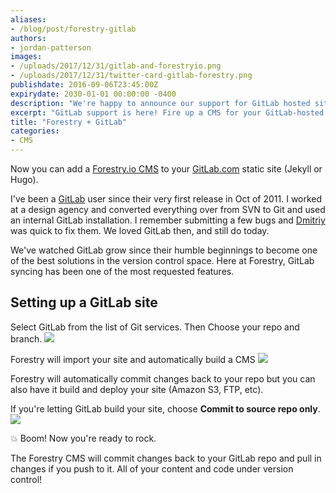 ```yaml
---
aliases:
- /blog/post/forestry-gitlab
authors:
- jordan-patterson
images:
- /uploads/2017/12/31/gitlab-and-forestryio.png
- /uploads/2017/12/31/twitter-card-gitlab-forestry.png
publishdate: 2016-09-06T23:45:00Z
expirydate: 2030-01-01 00:00:00 -0400
description: "We're happy to announce our support for GitLab hosted sites"
excerpt: "GitLab support is here! Fire up a CMS for your GitLab-hosted Jekyll and Hugo sites! "
title: "Forestry + GitLab"
categories:
- CMS
---
```

Now you can add a [Forestry.io CMS](https://forestry.io) to your [GitLab.com](https://gitlab.com) static site (Jekyll or Hugo).

I've been a [GitLab](https://gitlab.com) user since their very first release in Oct of 2011. I worked at a design agency and converted everything over from SVN to Git and used an internal GitLab installation. I remember submitting a few bugs and [Dmitriy](https://twitter.com/dzaporozhets) was quick to fix them. We loved GitLab then, and still do today.

We've watched GitLab grow since their humble beginnings to become one of the best solutions in the version control space. Here at Forestry, GitLab syncing has been one of the most requested features.

## Setting up a GitLab site
Select GitLab from the list of Git services.  Then Choose your repo and branch.
![](/uploads/2017/12/31/Gitlab-forestry.png)

Forestry will import your site and automatically build a CMS
![](/uploads/2017/12/31/importing-gitlab-site.gif)

Forestry will automatically commit changes back to your repo but you can also have it build and deploy your site (Amazon S3, FTP, etc).

If you're letting GitLab build your site, choose **Commit to source repo only**.
![](/uploads/2017/12/31/Gitlab-hosting.png)

💥  Boom! Now you're ready to rock.

The Forestry CMS will commit changes back to your GitLab repo and pull in changes if you push to it.  All of your content and code under version control!
